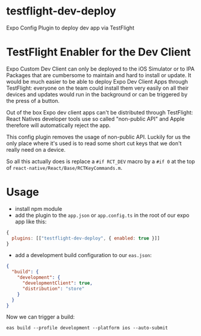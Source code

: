 # testflight-dev-deploy

Expo Config Plugin to deploy dev app via TestFlight

# TestFlight Enabler for the Dev Client

Expo Custom Dev Client can only be deployed to the iOS Simulator or to IPA Packages that are cumbersome to maintain and hard to install or update. It would be much easier to be able to deploy Expo Dev Client Apps through TestFlight: everyone on the team could install them very easily on all their devices and updates would run in the background or can be triggered by the press of a button.

Out of the box Expo dev client apps can't be distributed through TestFlight: React Natives developer tools use so called "non-public API" and Apple therefore will automatically reject the app.

This config plugin removes the usage of non-public API. Luckily for us the only place where it's used is to read some short cut keys that we don't really need on a device.

So all this actually does is replace a `#if RCT_DEV` macro by a `#if 0` at the top of `react-native/React/Base/RCTKeyCommands.m`.

# Usage

- install npm module
- add the plugin to the `app.json` or `app.config.ts` in the root of our expo app like this:

```js
{
  plugins: [["testflight-dev-deploy", { enabled: true }]]
}
```

- add a development build configuration to our `eas.json`:

```json
{
  "build": {
    "development": {
      "developmentClient": true,
      "distribution": "store"
    }
  }
}
```

Now we can trigger a build:

```
eas build --profile development --platform ios --auto-submit
```
